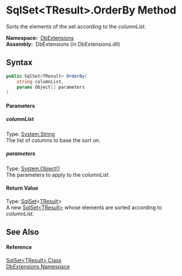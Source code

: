SqlSet&lt;TResult>.OrderBy Method
=================================
  Sorts the elements of the set according to the *columnList*.

  **Namespace:**  [DbExtensions][1]  
  **Assembly:**  DbExtensions (in DbExtensions.dll)

Syntax
------

```csharp
public SqlSet<TResult> OrderBy(
	string columnList,
	params Object[] parameters
)
```

#### Parameters

##### *columnList*
Type: [System.String][2]  
The list of columns to base the sort on.

##### *parameters*
Type: [System.Object][3][]  
The parameters to apply to the *columnList*.

#### Return Value
Type: [SqlSet][4]&lt;[TResult][4]>  
A new [SqlSet&lt;TResult>][4] whose elements are sorted according to *columnList*.

See Also
--------

#### Reference
[SqlSet&lt;TResult> Class][4]  
[DbExtensions Namespace][1]  

[1]: ../README.md
[2]: http://msdn.microsoft.com/en-us/library/s1wwdcbf
[3]: http://msdn.microsoft.com/en-us/library/e5kfa45b
[4]: README.md